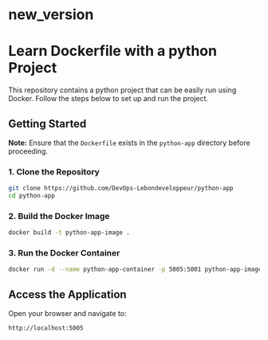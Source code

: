 # new_version
# Learn Dockerfile with a python Project

This repository contains a python project that can be easily run using Docker. Follow the steps below to set up and run the project.

## Getting Started

**Note:** Ensure that the `Dockerfile` exists in the `python-app` directory before proceeding.

### 1. Clone the Repository
```sh
git clone https://github.com/DevOps-Lebondeveloppeur/python-app
cd python-app
```

### 2. Build the Docker Image
```sh
docker build -t python-app-image .
```

### 3. Run the Docker Container
```sh
docker run -d --name python-app-container -p 5005:5001 python-app-image
```

## Access the Application
Open your browser and navigate to:
```
http://localhost:5005
```

